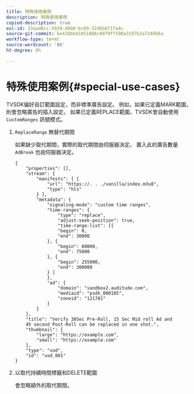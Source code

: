 ```yaml
---
title: 特殊使用案例
description: 特殊使用案例
copied-description: true
exl-id: 33aad8cc-5939-4890-bc89-32d6bbf1fa4c
source-git-commit: be43bbbd1051886c8979ff590a3197b2a7249b6a
workflow-type: tm+mt
source-wordcount: '86'
ht-degree: 0%

---
```


# 特殊使用案例{#special-use-cases}

TVSDK偏好自訂範圍設定，而非標準廣告設定。 例如，如果已定義MARK範圍，則會忽略廣告的插入設定。 如果已定義REPLACE範圍，TVSDK會自動使用 `CustomRanges` 訊號模式。

1. `ReplaceRange` 無替代期間

   如果缺少取代期間，實際的取代期間由伺服器決定。 置入此的廣告數量 `AdBreak` 也由伺服器決定。

   ```
   {
       "properties": [],
       "stream": {
           "manifests": [ {
               "url": "https://. . ./vanilla/index.m3u8",
               "type": "hls"
           } ],
           "metadata": {
               "signaling-mode": "custom time ranges",
               "time-ranges": {
                   "type": "replace",
                   "adjust-seek-position": true,
                   "time-range-list": [{
                   "begin": 0,
                   "end": 30000
               }, {
                   "begin": 60000,
                   "end": 75000
               }, {
                   "begin": 255000,
                   "end": 300000
               } ]
               },
               "ad": {             
                   "domain": "sandbox2.auditude.com",
                   "mediaid": "psdk_000105",
                   "zoneid": "121781"
               }     
           }
       },
       "title": "Verify 30Sec Pre-Roll, 15 Sec Mid roll Ad and 
       45 second Post-Roll can be replaced in one shot.",
       "thumbnail": {
           "large": "https://example.com",
           "small": "https://example.com"
       },
       "type": "vod",
       "id": "vod_001"
   }
   ```

1. 以取代持續時間標籤和DELETE範圍

   會忽略額外的取代期間。
